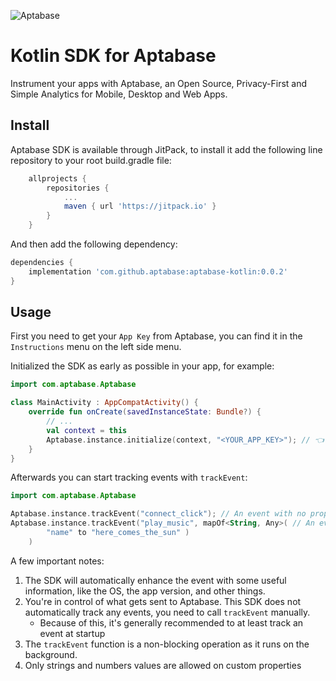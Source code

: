 ![Aptabase](https://aptabase.com/og.png)

# Kotlin SDK for Aptabase

Instrument your apps with Aptabase, an Open Source, Privacy-First and Simple Analytics for Mobile, Desktop and Web Apps.

## Install

Aptabase SDK is available through JitPack, to install it add the following line repository to your root build.gradle file:

```gradle
	allprojects {
		repositories {
			...
			maven { url 'https://jitpack.io' }
		}
	}
```

And then add the following dependency:

```gradle
dependencies {
    implementation 'com.github.aptabase:aptabase-kotlin:0.0.2'
}
```

## Usage

First you need to get your `App Key` from Aptabase, you can find it in the `Instructions` menu on the left side menu.

Initialized the SDK as early as possible in your app, for example:

```kotlin
import com.aptabase.Aptabase

class MainActivity : AppCompatActivity() {
    override fun onCreate(savedInstanceState: Bundle?) {
        // ...
        val context = this
        Aptabase.instance.initialize(context, "<YOUR_APP_KEY>"); // 👈 this is where you enter your App Key
    }
}
```

Afterwards you can start tracking events with `trackEvent`:

```kotlin
import com.aptabase.Aptabase

Aptabase.instance.trackEvent("connect_click"); // An event with no properties
Aptabase.instance.trackEvent("play_music", mapOf<String, Any>( // An event with a custom property
        "name" to "here_comes_the_sun" )
    ) 
```

A few important notes:

1. The SDK will automatically enhance the event with some useful information, like the OS, the app version, and other things.
2. You're in control of what gets sent to Aptabase. This SDK does not automatically track any events, you need to call `trackEvent` manually.
   - Because of this, it's generally recommended to at least track an event at startup
3. The `trackEvent` function is a non-blocking operation as it runs on the background.
4. Only strings and numbers values are allowed on custom properties
